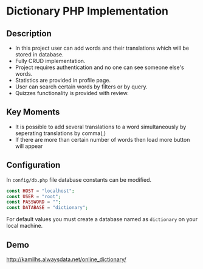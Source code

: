 # Dictionary PHP Implementation

## Description

* In this project user can add words and their translations which will be stored in database. 
* Fully CRUD implementation. 
* Project requires authentication and no one can see someone else's words. 
* Statistics are provided in profile page.
* User can search certain words by filters or by query.
* Quizzes functionality is provided with review.



## Key Moments

* It is possible to add several translations to a word simultaneously by seperating translations by comma(,)
* If there are more than certain number of words then load more button will appear


## Configuration

In ```config/db.php``` file database constants can be modified. 
```php
const HOST = "localhost";
const USER = "root";
const PASSWORD = "";
const DATABASE = "dictionary";
```

For default values you must create a database named as ```dictionary``` on your local machine.

## Demo

http://kamilhs.alwaysdata.net/online_dictionary/